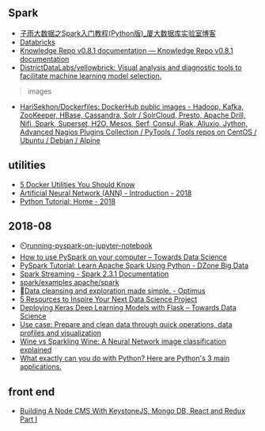 

## Spark

* [子雨大数据之Spark入门教程(Python版)_厦大数据库实验室博客](http://dblab.xmu.edu.cn/blog/1709-2/)
* [Databricks](https://github.com/databricks)
* [Knowledge Repo v0.8.1 documentation — Knowledge Repo v0.8.1 documentation](http://knowledge-repo.readthedocs.io/en/latest/)
* [DistrictDataLabs/yellowbrick: Visual analysis and diagnostic tools to facilitate machine learning model selection.](https://github.com/DistrictDataLabs/yellowbrick)

> images
* [HariSekhon/Dockerfiles: DockerHub public images - Hadoop, Kafka, ZooKeeper, HBase, Cassandra, Solr / SolrCloud, Presto, Apache Drill, Nifi, Spark, Superset, H2O, Mesos, Serf, Consul, Riak, Alluxio, Jython, Advanced Nagios Plugins Collection / PyTools / Tools repos on CentOS / Ubuntu / Debian / Alpine](https://github.com/HariSekhon/Dockerfiles)

## utilities

* [5 Docker Utilities You Should Know](https://blog.xebialabs.com/2017/05/18/5-docker-utilities-you-should-know/)
* [Artificial Neural Network (ANN) - Introduction - 2018](http://www.bogotobogo.com/python/scikit-learn/Artificial-Neural-Network-ANN-1-Introduction.php)
* [Python Tutorial: Home - 2018](http://www.bogotobogo.com/python/pytut.php)

## 2018-08

* :timer_clock:[running-pyspark-on-jupyter-notebook](https://medium.com/@suci/running-pyspark-on-jupyter-notebook-with-docker-602b18ac4494)
* [How to use PySpark on your computer – Towards Data Science](https://towardsdatascience.com/how-to-use-pyspark-on-your-computer-9c7180075617) 
* [PySpark Tutorial: Learn Apache Spark Using Python - DZone Big Data](https://dzone.com/articles/pyspark-tutorial-learn-apache-spark-using-python)
* [Spark Streaming - Spark 2.3.1 Documentation](http://spark.apache.org/docs/latest/streaming-programming-guide.html#a-quick-example) 
* [spark/examples apache/spark](https://github.com/apache/spark/tree/master/examples/src/main/scala/org/apache/spark/examples)
* :hammer:[Data cleansing and exploration made simple. - Optimus](https://hioptimus.com/get-started-with-optimus/#.W2bUhWiFNPY)
* [5 Resources to Inspire Your Next Data Science Project](https://towardsdatascience.com/5-resources-to-inspire-your-next-data-science-project-ea6afbe20319)
* [Deploying Keras Deep Learning Models with Flask – Towards Data Science](https://towardsdatascience.com/deploying-keras-deep-learning-models-with-flask-5da4181436a2)
* [Use case: Prepare and clean data through quick operations, data profiles and visualization](https://medium.com/ibm-data-science-experience/use-case-prepare-and-clean-data-through-quick-operations-data-profiles-and-visualization-b6dbcca4e0e)
* [Wine vs Sparkling Wine: A Neural Network image classification explained](https://towardsdatascience.com/wine-vs-sparkling-wine-a-neural-network-image-classification-explained-99a6ac477bfa)
* [What exactly can you do with Python? Here are Python's 3 main applications.](https://medium.freecodecamp.org/what-can-you-do-with-python-the-3-main-applications-518db9a68a78)


## front end

* [Building A Node CMS With KeystoneJS, Mongo DB, React and Redux Part I](https://itnext.io/building-a-node-cms-with-keystonejs-mongo-db-react-and-redux-part-i-ae5958496df2)
